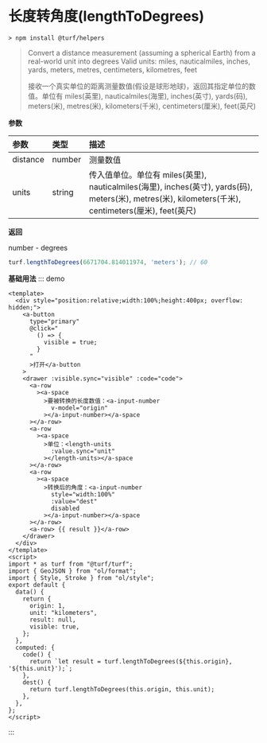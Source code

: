 # 长度转角度(lengthToDegrees)

```
> npm install @turf/helpers
```

> Convert a distance measurement (assuming a spherical Earth) from a real-world unit into degrees Valid units: miles, nauticalmiles, inches, yards, meters, metres, centimeters, kilometres, feet
>
> 接收一个真实单位的距离测量数值(假设是球形地球)，返回其指定单位的数值。单位有 miles(英里), nauticalmiles(海里), inches(英寸), yards(码), meters(米), metres(米), kilometers(千米), centimeters(厘米), feet(英尺)

**参数**

| 参数     | 类型   | 描述                                                         |
| :------- | :----- | :----------------------------------------------------------- |
| distance | number | 测量数值                                                     |
| units    | string | 传入值单位。单位有 miles(英里), nauticalmiles(海里), inches(英寸), yards(码), meters(米), metres(米), kilometers(千米), centimeters(厘米), feet(英尺) |

**返回**

number - degrees

```js
turf.lengthToDegrees(6671704.814011974, 'meters'); // 60
```


**基础用法**
::: demo

```vue
<template>
  <div style="position:relative;width:100%;height:400px; overflow: hidden;">
    <a-button
      type="primary"
      @click="
        () => {
          visible = true;
        }
      "
      >打开</a-button
    >
    <drawer :visible.sync="visible" :code="code">
      <a-row
        ><a-space
          >要被转换的长度数值：<a-input-number
            v-model="origin"
          ></a-input-number></a-space
      ></a-row>
      <a-row
        ><a-space
          >单位：<length-units
            :value.sync="unit"
          ></length-units></a-space
      ></a-row>
      <a-row
        ><a-space
          >转换后的角度：<a-input-number
            style="width:100%"
            :value="dest"
            disabled
          ></a-input-number></a-space
      ></a-row>
      <a-row> {{ result }}</a-row>
    </drawer>
  </div>
</template>
<script>
import * as turf from "@turf/turf";
import { GeoJSON } from "ol/format";
import { Style, Stroke } from "ol/style";
export default {
  data() {
    return {
      origin: 1,
      unit: "kilometers",
      result: null,
      visible: true,
    };
  },
  computed: {
    code() {
      return `let result = turf.lengthToDegrees(${this.origin}, '${this.unit}');`;
    },
    dest() {
      return turf.lengthToDegrees(this.origin, this.unit);
    },
  },
};
</script>
```

:::